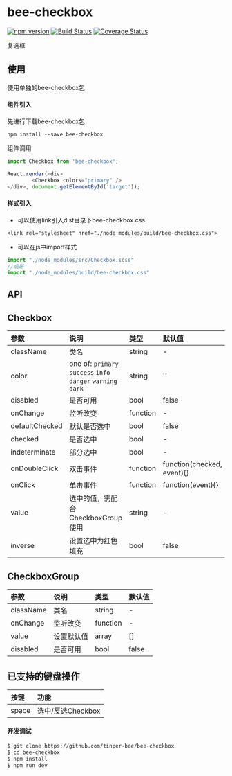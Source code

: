 # bee-checkbox
[![npm version](https://img.shields.io/npm/v/bee-checkbox.svg)](https://www.npmjs.com/package/bee-checkbox)
[![Build Status](https://img.shields.io/travis/tinper-bee/bee-checkbox/master.svg)](https://travis-ci.org/tinper-bee/bee-checkbox)
[![Coverage Status](https://coveralls.io/repos/github/tinper-bee/bee-checkbox/badge.svg?branch=master)](https://coveralls.io/github/tinper-bee/bee-checkbox?branch=master)

复选框

## 使用
使用单独的bee-checkbox包
#### 组件引入
先进行下载bee-checkbox包

```
npm install --save bee-checkbox
```
组件调用
```js
import Checkbox from 'bee-checkbox';

React.render(<div>
        <Checkbox colors="primary" />
</div>, document.getElementById('target'));

```
#### 样式引入
- 可以使用link引入dist目录下bee-checkbox.css
```
<link rel="stylesheet" href="./node_modules/build/bee-checkbox.css">
```
- 可以在js中import样式
```js
import "./node_modules/src/Checkbox.scss"
//或是
import "./node_modules/build/bee-checkbox.css"
```


## API

## Checkbox

|参数|说明|类型|默认值|
|:--|:---|:--|:---|
|className|类名|string|-|
|color|one of: `primary` `success` `info` `danger`  `warning` `dark`|string|''|
|disabled|是否可用|bool|false|
|onChange|监听改变|function|-|
|defaultChecked|默认是否选中|bool|false|
|checked|是否选中|bool|-|
|indeterminate|部分选中|bool|-|
|onDoubleClick|双击事件|function|function(checked, event){}|
|onClick|单击事件|function|function(event){}|
|value|选中的值，需配合CheckboxGroup使用|string|-|
|inverse|设置选中为红色填充|bool|false|


## CheckboxGroup

|参数|说明|类型|默认值|
|:--|:---|:--|:---|
|className|类名|string|-|
|onChange|监听改变|function|-|
|value|设置默认值|array|[]|
|disabled|是否可用|bool|false|

## 已支持的键盘操作

|按键|功能|
|:---|:----|
|space |选中/反选Checkbox|

#### 开发调试

```sh
$ git clone https://github.com/tinper-bee/bee-checkbox
$ cd bee-checkbox
$ npm install
$ npm run dev
```
